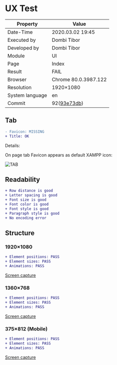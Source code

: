 # UX Test

| Property | Value |
| -- | -- |
| Date-Time | 2020.03.02 19:45 |
| Executed by | Dombi Tibor |
| Developed by | Dombi Tibor |
| Module | UI |
| Page | Index |
| Result | FAIL |
| Browser | Chrome 80.0.3987.122  |
| Resolution | 1920×1080 |
| System language | en |
| Commit | 92([93e73db](https://github.com/dombidav/afp2_web/commit/93e73dbe714862e92f8316e8bc175db43d7579eb)) |

## Tab
```diff
- Favicon: MISSING
+ Title: OK
```

Details:

On page tab Favicon appears as default XAMPP icon: 

![TAB](https://github.com/dombidav/afp2_web/raw/master/test/UX/Index_2020-03-02/Tab.png)

## Readability

```diff
+ Row distance is good
+ Letter spacing is good
+ Font size is good
+ Font color is good
+ Font style is good
+ Paragraph style is good
+ No encoding error
```

## Structure

### 1920×1080

```diff
+ Element positions: PASS
+ Element sizes: PASS
+ Animations: PASS
```

[Screen capture](https://github.com/dombidav/afp2_web/raw/master/test/UX/Index_2020-03-02/1080p.png)

### 1360×768

```diff
+ Element positions: PASS
+ Element sizes: PASS
+ Animations: PASS
```

[Screen capture](https://github.com/dombidav/afp2_web/raw/master/test/UX/Index_2020-03-02/720p.png)

### 375×812 (Mobile)

```diff
+ Element positions: PASS
+ Element sizes: PASS
+ Animations: PASS
```

[Screen capture](https://github.com/dombidav/afp2_web/raw/master/test/UX/Index_2020-03-02/Mobile.png)
